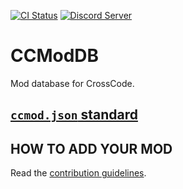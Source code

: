 [![CI Status](https://github.com/CCDirectLink/CCModDB/workflows/CI/badge.svg)](https://github.com/CCDirectLink/CCModDB/actions?query=workflow:CI)
[![Discord Server](https://img.shields.io/discord/382339402338402315.svg?label=Discord%20Server)](https://discord.gg/3Xw69VjXfW)

# CCModDB

Mod database for CrossCode.

## [`ccmod.json` standard](./CCMOD-STANDARD.md)

## HOW TO ADD YOUR MOD

Read the [contribution guidelines](CONTRIBUTING.md).
